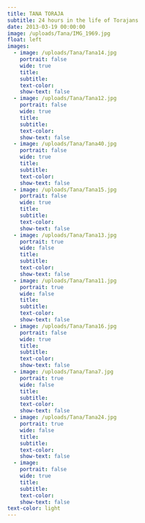 ```yaml
---
title: TANA TORAJA
subtitle: 24 hours in the life of Torajans
date: 2013-03-19 00:00:00
image: /uploads/Tana/IMG_1969.jpg
float: left
images:
  - image: /uploads/Tana/Tana14.jpg
    portrait: false
    wide: true
    title:
    subtitle:
    text-color:
    show-text: false
  - image: /uploads/Tana/Tana12.jpg
    portrait: false
    wide: true
    title:
    subtitle:
    text-color:
    show-text: false
  - image: /uploads/Tana/Tana40.jpg
    portrait: false
    wide: true
    title:
    subtitle:
    text-color:
    show-text: false
  - image: /uploads/Tana/Tana15.jpg
    portrait: false
    wide: true
    title:
    subtitle:
    text-color:
    show-text: false
  - image: /uploads/Tana/Tana13.jpg
    portrait: true
    wide: false
    title:
    subtitle:
    text-color:
    show-text: false
  - image: /uploads/Tana/Tana11.jpg
    portrait: true
    wide: false
    title:
    subtitle:
    text-color:
    show-text: false
  - image: /uploads/Tana/Tana16.jpg
    portrait: false
    wide: true
    title:
    subtitle:
    text-color:
    show-text: false
  - image: /uploads/Tana/Tana7.jpg
    portrait: true
    wide: false
    title:
    subtitle:
    text-color:
    show-text: false
  - image: /uploads/Tana/Tana24.jpg
    portrait: true
    wide: false
    title:
    subtitle:
    text-color:
    show-text: false
  - image:
    portrait: false
    wide: true
    title:
    subtitle:
    text-color:
    show-text: false
text-color: light
---
```




